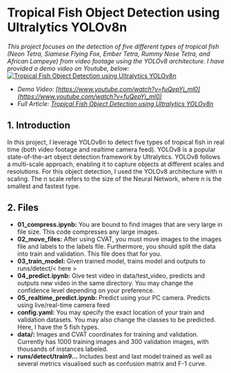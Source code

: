 # Tropical Fish Object Detection using Ultralytics YOLOv8n

*This project focuses on the detection of five different types of tropical fish (Neon Tetra, Siamese Flying Fox, Ember Tetra, Rummy Nose Tetra, and African Lampeye) from video footage using the YOLOv8 architecture. I have provided a demo video on Youtube, below:*
[![Tropical Fish Object Detection using Ultralytics YOLOv8n](https://miro.medium.com/v2/resize:fit:1400/format:webp/1*k6SX9CvQhLlIBC8qSC9MHw.jpeg)](https://www.youtube.com/watch?v=8jPV7NW326w "[Youtube] Detecting Tropical Fish using Ultralytics YOLOv8n")
- *Demo Video: [https://www.youtube.com/watch?v=fuQepYj_ml0](https://www.youtube.com/watch?v=fuQepYj_ml0)*
- *Full Article: [Tropical Fish Object Detection using Ultralytics YOLOv8n](https://medium.com/@yohmori/real-time-tropical-fish-detector-using-yolov8-f6cd78019f5e)*


## 1. Introduction
In this project, I leverage YOLOv8n to detect five types of tropical fish in real time (both video footage and realtime camera feed). YOLOv8 is a popular state-of-the-art object detection framework by Ultralytics. YOLOv8 follows a multi-scale approach, enabling it to capture objects at different scales and resolutions. For this object detection, I used the YOLOv8 architecture with n scaling. The n scale refers to the size of the Neural Network, where n is the smallest and fastest type.

## 2. Files
- **01_compress.ipynb:** You are bound to find images that are very large in file size. This code compresses any large images.
- **02_move_files:** After using CVAT, you must move images to the images file and labels to the labels file. Furthermore, you should split the data into train and validation. This file does that for you.
- **03_train_model:** Given trained model, trains model and outputs to runs/detect/< here >
- **04_predict.ipynb:** Give test video in data/test_video, predicts and outputs new video in the same directory. You may change the confidence level depending on your preference.
- **05_realtime_predict.ipynb:** Predict using your PC camera. Predicts using live/real-time camera feed
- **config.yaml:** You may specify the exact location of your train and validation datasets. You may also change the classes to be predicted. Here, I have the 5 fish types.
- **data/:** Images and CVAT coordinates for training and validation. Currently has 1000 training images and 300 validation images, with thousands of instances labeled.
- **runs/detect/train9...** Includes best and last model trained as well as several metrics visualised such as confusion matrix and F-1 curve.